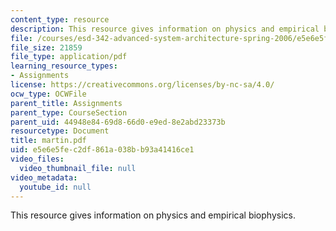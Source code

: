 ```yaml
---
content_type: resource
description: This resource gives information on physics and empirical biophysics.
file: /courses/esd-342-advanced-system-architecture-spring-2006/e5e6e5fec2df861a038bb93a41416ce1_martin.pdf
file_size: 21859
file_type: application/pdf
learning_resource_types:
- Assignments
license: https://creativecommons.org/licenses/by-nc-sa/4.0/
ocw_type: OCWFile
parent_title: Assignments
parent_type: CourseSection
parent_uid: 44948e84-69d8-66d0-e9ed-8e2abd23373b
resourcetype: Document
title: martin.pdf
uid: e5e6e5fe-c2df-861a-038b-b93a41416ce1
video_files:
  video_thumbnail_file: null
video_metadata:
  youtube_id: null
---
```

This resource gives information on physics and empirical biophysics.
